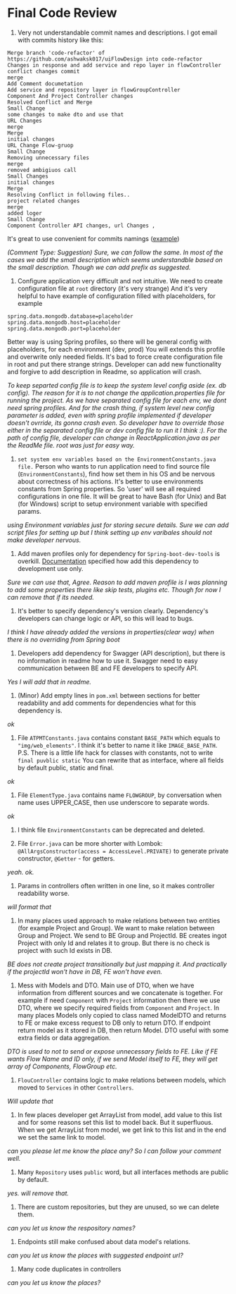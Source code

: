 # Final Code Review

1. Very not understandable commit names and descriptions. I got email with commits history like this: 
```
Merge branch 'code-refactor' of https://github.com/ashwaksk017/uiFlowDesign into code-refactor
Changes in response and add service and repo layer in flowController
conflict changes commit
merge
Add Comment documetation
Add service and repository layer in flowGroupController
Component And Project Controller changes
Resolved Conflict and Merge
Small Change
some changes to make dto and use that
URL Changes
merge
Merge
initial changes
URL Change Flow-gruop
Small Change
Removing unnecessary files
merge
removed ambigiuos call
Small Changes
initial changes
Merge
Resolving Conflict in following files..
project related changes
merge
added loger
Small Change
Component Controller API changes, url Changes ,
``` 
It's great to use convenient for commits namings ([example](https://www.conventionalcommits.org/en/v1.0.0-beta.3/))

*(Comment Type: Suggestion) Sure, we can follow the same. In most of the cases we add the small description which seems understandble based on the small description. Though we can add prefix as suggested.*

1. Configure application very difficult and not intuitive. We need to create configuration file at `root` directory (it's very strange) 
And it's very helpful to have example of configuration filled with placeholders,  for example
```
spring.data.mongodb.database=placeholder
spring.data.mongodb.host=placeholder
spring.data.mongodb.port=placeholder
``` 
Better way is using Spring profiles, so there will be general config with placeholders, for each environment (dev, prod) You 
will extends this profile and overwrite only needed fields. It's bad to force create configuration file in root and put there strange strings.
Developer can add new functionality and forgive to add description in Readme, so application will crash.

*To keep separted config file is to keep the system level config aside (ex. db config). The reason for it is to not change the application.properties file for running the project. As we have separated config file for each env, we dont need spring profiles. And for the crash thing, if system level new config parameter is added, even with spring profile implemented if developer doesn't ovrride, its gonna crash even. So developer have to override those either in the separated config file or dev config file to run it I think :). For the path of config file, developer can change in ReactApplication.java as per the ReadMe file. root was just for easy way.*

1. `set system env variables based on the EnvironmentConstants.java file.` Person who wants to run application need to 
find source file (`EnvironmentConstants`), find how set them in his OS and be nervous about correctness of his actions. 
It's better to use environments constants from Spring properties. So 'user' will see all required configurations in one file.
It will be great to have Bash (for Unix) and Bat (for Windows) script to setup environment variable with specified params.

*using Environment variables just for storing secure details. Sure we can add script files for setting up but I think setting up env varibales should not make developer nervous.* 

1. Add maven profiles only for dependency for `Spring-boot-dev-tools` is overkill. [Documentation](`https://docs.spring.io/spring-boot/docs/current/reference/html/using-boot-devtools.html`)
specified how add this dependency to development use only.  

*Sure we can use that, Agree. Reason to add maven profile is I was planning to add some properties there like skip tests, plugins etc. Though for now I can remove that if its needed.*

1. It's better to specify dependency's version clearly. Dependency's developers can change logic or API, so this will lead to bugs.

*I think I have already added the versions in properties(clear way) when there is no overriding from Spring boot*

1. Developers add dependency for Swagger (API description), but there is no information in readme how to use it. Swagger need to 
easy communication between BE and FE developers to specify API.

*Yes I will add that in readme.*

1. (Minor) Add empty lines in `pom.xml` between sections for better readability and add comments for dependencies what for this dependency is.

*ok*

1. File `ATPMTConstants.java` contains constant `BASE_PATH` which equals to `"img/web_elements"`. 
I think it's better to name it like `IMAGE_BASE_PATH`. 
P.S. There is a little life hack for classes with constants, not to write `final puvblic static` You can rewrite that as interface, where 
all fields by default public, static and final. 

*ok*

1. File `ElementType.java` contains name `FLOWGROUP`, by conversation when name uses UPPER_CASE, then use underscore to separate words.

*ok*

1. I think file `EnvironmentConstants` can be deprecated and deleted. 



1. File `Error.java` can be more shorter with Lombok: `@AllArgsConstructor(access = AccessLevel.PRIVATE)` to generate private constructor, `@Getter` - for getters. 

*yeah. ok.*

1. Params in controllers often written in one line, so it makes controller readability worse. 

*will format that*

1. In many places used approach to make relations between two entities (for example Project and Group). We want to 
make relation between Group and Project. We send to BE Group and ProjectId. BE creates ingot Project with only Id and 
relates it to group. But there is no check is project with such Id exists in DB.

*BE does not create project transitionally but just mapping it. And practically if the projectId won't have in DB, FE won't have even.*

1. Mess with Models and DTO. Main use of DTO, when we have information from different sources and we concatenate is together. 
For example if need `Component` with `Project` information then there we use DTO, where we specify required fields from 
`Component` and `Project`. In many places Models only copied to class named ModelDTO and returns to FE or make excess request 
 to DB only to return DTO. If endpoint return model as it stored in DB, then return Model. DTO useful with some extra fields or data aggregation.  
 
*DTO is used to not to send or expose unnecessary fields to FE. Like if FE wants Flow Name and ID only, if we send Model itself to FE, they will get array of Components, FlowGroup etc.*

1. `FlouController` contains logic to make relations between models, which moved to `Services` in other `Controllers`.

*Will update that*

1. In few places developer get ArrayList from model, add value to this list and for some reasons set this list to model back. 
But it superfluous. When we get ArrayList from model, we get link to this list and in the end we set the same link to model. 

*can you please let me know the place any? So I can follow your comment well.*

1. Many `Repository` uses `public` word, but all interfaces methods are public by default. 

*yes. will remove that.*

1. There are custom repositories, but they are unused, so we can delete them.

*can you let us know the respository names?*

1. Endpoints still make confused about data model's relations. 

*can you let us know the places with suggested endpoint url?*

1. Many code duplicates in controllers

*can you let us know the places?*

